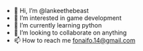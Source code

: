 - 👋 Hi, I’m @lankeethebeast
- 👀 I’m interested in game development 
- 🌱 I’m currently learning python
- 💞️ I’m looking to collaborate on anything 
- 📫 How to reach me fonaifo.14@gmail.com 

<!---
lankeethebeast/lankeethebeast is a ✨ special ✨ repository because its `README.md` (this file) appears on your GitHub profile.
You can click the Preview link to take a look at your changes.
--->
